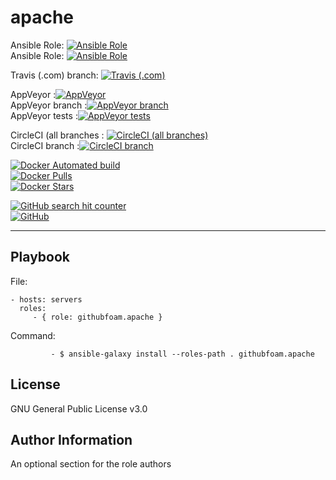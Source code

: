 apache
=========
Ansible Role: [![Ansible Role](https://img.shields.io/ansible/role/d/32309.svg?style=plastic)](https://galaxy.ansible.com/githubfoam/apache)  
Ansible Role: [![Ansible Role](https://img.shields.io/ansible/role/32309.svg)](https://galaxy.ansible.com/githubfoam/apache)   

Travis (.com) branch:
[![Travis (.com)](https://img.shields.io/travis/com/githubfoam/ansible-role-apache2.svg)](https://travis-ci.com/githubfoam/ansible-role-apache2)  

AppVeyor :[![AppVeyor](https://img.shields.io/appveyor/ci/githubfoam/ansible-role-apache2.svg)](https://ci.appveyor.com/project/githubfoam/ansible-role-apache2)  
AppVeyor branch :[![AppVeyor branch](https://img.shields.io/appveyor/ci/githubfoam/ansible-role-apache2/master.svg)](https://ci.appveyor.com/project/githubfoam/ansible-role-apache2)  
AppVeyor tests :[![AppVeyor tests](https://img.shields.io/appveyor/tests/githubfoam/ansible-role-apache2.svg)](https://ci.appveyor.com/project/githubfoam/ansible-role-apache2)

CircleCI (all branches : [![CircleCI (all branches)](https://img.shields.io/circleci/project/github/githubfoam/ansible-role-apache2.svg)](https://circleci.com/gh/githubfoam/ansible-role-apache2)    
CircleCI branch :[![CircleCI branch](https://img.shields.io/circleci/project/github/githubfoam/ansible-role-apache2/master.svg)](https://circleci.com/gh/githubfoam/ansible-role-apache2)


[![Docker Automated build](https://img.shields.io/docker/automated/dockerfoam/apache.svg?style=plastic)](https://hub.docker.com/r/dockerfoam/apache/)  
[![Docker Pulls](https://img.shields.io/docker/pulls/dockerfoam/apache.svg?style=plastic)](https://hub.docker.com/r/dockerfoam/apache/)  
[![Docker Stars](https://img.shields.io/docker/stars/dockerfoam/apache.svg?style=plastic)](https://hub.docker.com/r/dockerfoam/apache/)


[![GitHub search hit counter](https://img.shields.io/github/search/githubfoam/ansible-role-apache2/goto.svg)](https://github.com/githubfoam/ansible-role-apache2)  
[![GitHub](https://img.shields.io/github/license/githubfoam/ansible-role-apache2.svg?style=plastic)](https://github.com/githubfoam/ansible-role-apache2)

----------------

Playbook
----------------


File:

    - hosts: servers
      roles:
         - { role: githubfoam.apache }

Command:

             - $ ansible-galaxy install --roles-path . githubfoam.apache


License
-------

GNU General Public License v3.0

Author Information
------------------

An optional section for the role authors
